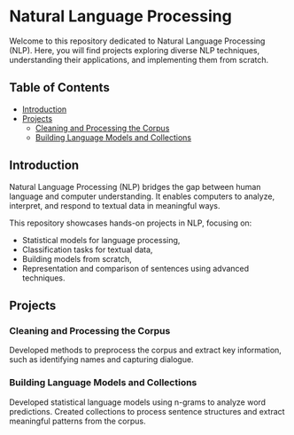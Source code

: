 # Natural Language Processing

Welcome to this repository dedicated to Natural Language Processing (NLP). Here, you will find projects exploring diverse NLP techniques, understanding their applications, and implementing them from scratch.

## Table of Contents
- [Introduction](#introduction)
- [Projects](#Projects)
  - [Cleaning and Processing the Corpus](#Cleaning-and-Processing-the-Corpus)
  - [Building Language Models and Collections](#Building-Language-Models-and-Collections)
  

## Introduction

Natural Language Processing (NLP) bridges the gap between human language and computer understanding. It enables computers to analyze, interpret, and respond to textual data in meaningful ways.

This repository showcases hands-on projects in NLP, focusing on:

- Statistical models for language processing,
- Classification tasks for textual data,
- Building models from scratch,
- Representation and comparison of sentences using advanced techniques.


  
## Projects

### Cleaning and Processing the Corpus

Developed methods to preprocess the corpus and extract key information, such as identifying names and capturing dialogue.


### Building Language Models and Collections

Developed statistical language models using n-grams to analyze word predictions. Created collections to process sentence structures and extract meaningful patterns from the corpus.






